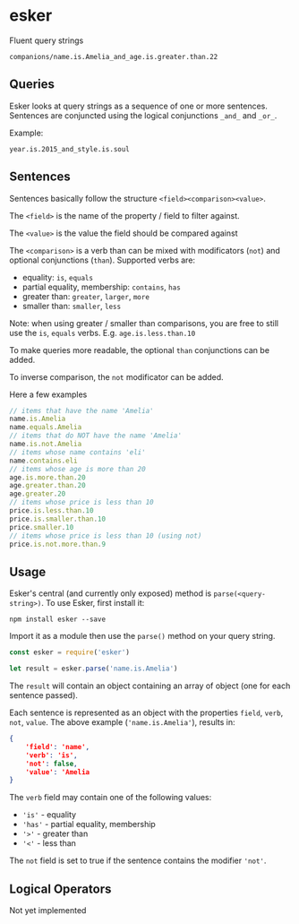 # esker

Fluent query strings

```url
companions/name.is.Amelia_and_age.is.greater.than.22
```

## Queries

Esker looks at query strings as a sequence of one or more sentences. Sentences are conjuncted using the logical conjunctions `_and_` and `_or_`. 

Example:

```url
year.is.2015_and_style.is.soul
```

## Sentences

Sentences basically follow the structure `<field><comparison><value>`.

The `<field>` is the name of the property / field to filter against.

The `<value>` is the value the field should be compared against

The `<comparison>` is a verb than can be mixed with modificators (`not`) and optional conjunctions (`than`). Supported verbs are:

* equality: `is`, `equals`
* partial equality, membership: `contains`, `has`
* greater than: `greater`, `larger`, `more`
* smaller than: `smaller`, `less`

Note: when using greater / smaller than comparisons, you are free to still use the `is`, `equals` verbs. E.g. `age.is.less.than.10`

To make queries more readable, the optional `than` conjunctions can be added.

To inverse comparison, the `not` modificator can be added.

Here a few examples

```javascript
// items that have the name 'Amelia'
name.is.Amelia
name.equals.Amelia
// items that do NOT have the name 'Amelia'
name.is.not.Amelia
// items whose name contains 'eli'
name.contains.eli
// items whose age is more than 20
age.is.more.than.20
age.greater.than.20
age.greater.20
// items whose price is less than 10
price.is.less.than.10
price.is.smaller.than.10
price.smaller.10
// items whose price is less than 10 (using not)
price.is.not.more.than.9
```

## Usage

Esker's central (and currently only exposed) method is `parse(<query-string>)`. To use Esker, first install it:

```shell
npm install esker --save
```

Import it as a module then use the `parse()` method on your query string.

```javascript
const esker = require('esker')

let result = esker.parse('name.is.Amelia')
```

The `result` will contain an object containing an array of object (one for each sentence passed). 

Each sentence is represented as an object with the properties `field`, `verb`, `not`, `value`. The above example (`'name.is.Amelia'`), results in:

```json
{
    'field': 'name',
    'verb': 'is',
    'not': false,
    'value': 'Amelia
}
```

The `verb` field may contain one of the following values:

- `'is'` - equality
- `'has'` - partial equality, membership
- `'>'` - greater than
- `'<'` - less than

The `not` field is set to true if the sentence contains the modifier `'not'`.

## Logical Operators

Not yet implemented